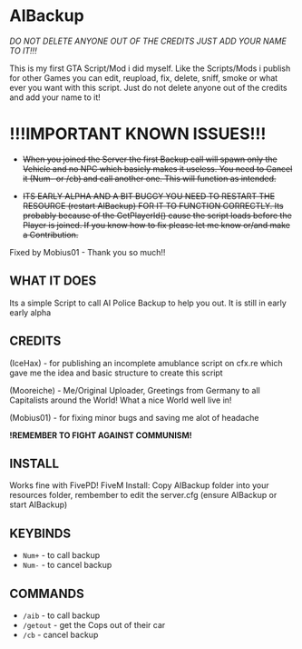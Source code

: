 # AIBackup
*DO NOT DELETE ANYONE OUT OF THE CREDITS JUST ADD YOUR NAME TO IT!!!*

This is my first GTA Script/Mod i did myself. Like the Scripts/Mods i publish for other Games you can edit, reupload, fix, delete, sniff, smoke or what ever you want with this script. Just do not delete anyone out of the credits and add your name to it!

# !!!IMPORTANT KNOWN ISSUES!!!
- ~~When you joined the Server the first Backup call will spawn only the Vehicle and no NPC which basicly makes it useless. You need to Cancel it (Num- or /cb) and call another one. This will function as intended.~~



- ~~ITS EARLY ALPHA AND A BIT BUGGY YOU NEED TO RESTART THE RESOURCE (restart AIBackup) FOR IT TO FUNCTION CORRECTLY. Its probably because of the GetPlayerId() cause the script loads before the Player is joined. If you know how to fix please let me know or/and make a Contribution.~~ 

Fixed by Mobius01 - Thank you so much!!

## WHAT IT DOES
Its a simple Script to call AI Police Backup to help you out. It is still in early early alpha

## CREDITS 

(IceHax) - for publishing an incomplete amublance script on cfx.re which gave me the idea and basic structure to create this script

(Mooreiche) - Me/Original Uploader, Greetings from Germany to all Capitalists around the World! What a nice World well live in! 

(Mobius01) - for fixing minor bugs and saving me alot of headache



**!REMEMBER TO FIGHT AGAINST COMMUNISM!**

## INSTALL 

Works fine with FivePD! FiveM Install: Copy AIBackup folder into your resources folder, rembember to edit the server.cfg (ensure AIBackup or start AIBackup)


## KEYBINDS  
- `Num+` - to call backup
- `Num-` - to cancel backup

## COMMANDS 

- `/aib` - to call backup
- `/getout` - get the Cops out of their car
- `/cb` - cancel backup
